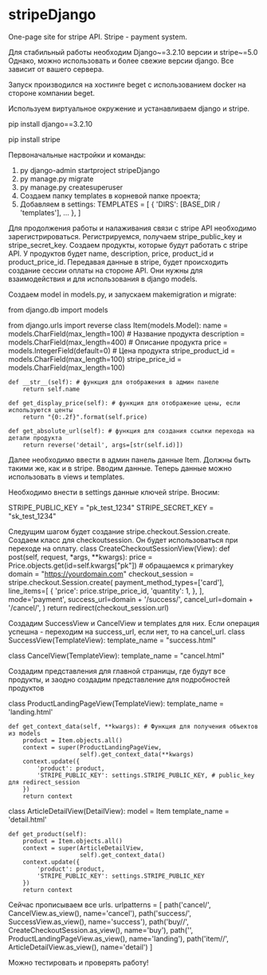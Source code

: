 # stripeDjango
One-page site for stripe API. Stripe - payment system. 

Для стабильный работы необходим Django~=3.2.10 версии и stripe~=5.0
Однако, можно использовать и более свежие версии django. Все зависит от вашего сервера.

Запуск производился на хостинге beget с использованием docker на стороне компании beget. 

Используем виртуальное окружение и устанавливаем django и stripe. 

pip install django==3.2.10

pip install stripe

Первоначальные настройки и команды:
1. py django-admin startproject stripeDjango
2. py manage.py migrate
3. py manage.py createsuperuser
4. Создаем папку templates в корневой папке проекта;
5. Добавляем в settings:
TEMPLATES = [
    {
        'DIRS': [BASE_DIR / 'templates'],
        ...
    },
]

Для продолжения работы и налаживания связи с stripe API необходимо зарегистрироваться. 
Регистрируемся, получаем stripe_public_key и stripe_secret_key. Создаем продукты, которые будут работать с stripe API. 
У продуктов будет name, description, price, product_id и product_price_id. 
Передавая данные в stripe, будет происходить создание сессии оплаты на стороне API.
Они нужны для взаимодействия и для использования в django models.

Создаем model in models.py, и запускаем makemigration и migrate:

from django.db import models

from django.urls import reverse
class Item(models.Model):
    name = models.CharField(max_length=100) # Название продукта
    description = models.CharField(max_length=400) # Описание продукта 
    price = models.IntegerField(default=0) # Цена продукта
    stripe_product_id = models.CharField(max_length=100) 
    stripe_price_id = models.CharField(max_length=100)

    def __str__(self): # функция для отображения в админ панеле 
        return self.name

    def get_display_price(self): # функция для отображение цены, если используются центы 
        return "{0:.2f}".format(self.price)

    def get_absolute_url(self): # функция для создания ссылки перехода на детали продукта
        return reverse('detail', args=[str(self.id)])
        
 Далее необходимо ввести в админ панель данные Item. Должны быть такими же, как и в stripe. 
 Вводим данные. Теперь данные можно использовать в views и templates.
 
 Необходимо внести в settings данные ключей stripe. 
 Вносим:

 STRIPE_PUBLIC_KEY = "pk_test_1234"
 STRIPE_SECRET_KEY = "sk_test_1234"
 
 Следущим шагом будет создание stripe.checkout.Session.create. 
 Создаем класс для checkoutsession. Он будет использоваться при переходе на оплату.
 class CreateCheckoutSessionView(View):
    def post(self, request, *args, **kwargs):
        price = Price.objects.get(id=self.kwargs["pk"]) # обращаемся к primarykey
        domain = "https://yourdomain.com"
        checkout_session = stripe.checkout.Session.create(
            payment_method_types=['card'],
            line_items=[
                {
                    'price': price.stripe_price_id,
                    'quantity': 1,
                },
            ],
            mode='payment',
            success_url=domain + '/success/',
            cancel_url=domain + '/cancel/',
        )
        return redirect(checkout_session.url)
        
     
Создадим SuccessView и CancelView и templates для них. Если операция успешна - переходим на success_url, если нет, то на cancel_url.
class SuccessView(TemplateView):
    template_name = "success.html"

class CancelView(TemplateView):
    template_name = "cancel.html"
    
    
Создадим представления для главной страницы, где будут все продукты, и заодно создадим представление для подробностей продуктов

class ProductLandingPageView(TemplateView):
    template_name = 'landing.html'
    
    def get_context_data(self, **kwargs): # Функция для получения объектов из models
        product = Item.objects.all()
        context = super(ProductLandingPageView,
                        self).get_context_data(**kwargs)
        context.update({
            'product': product,
            'STRIPE_PUBLIC_KEY': settings.STRIPE_PUBLIС_KEY, # public_key для redirect_session
        })
        return context


class ArticleDetailView(DetailView):
    model = Item
    template_name = 'detail.html'

    def get_product(self):
        product = Item.objects.all()
        context = super(ArticleDetailView,
                        self).get_context_data()
        context.update({
            'product': product,
            'STRIPE_PUBLIC_KEY': settings.STRIPE_PUBLIС_KEY
        })
        return context



Сейчас прописываем все urls. 
urlpatterns = [
    path('cancel/', CancelView.as_view(), name='cancel'),
    path('success/', SuccessView.as_view(), name='success'),
    path('buy/<pk>/', CreateCheckoutSession.as_view(), name='buy'),
    path('', ProductLandingPageView.as_view(), name='landing'),
    path('item/<pk>/', ArticleDetailView.as_view(), name='detail')
]


Можно тестировать и проверять работу!










